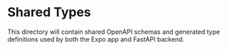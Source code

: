# Shared Types

This directory will contain shared OpenAPI schemas and generated type definitions
used by both the Expo app and FastAPI backend.
